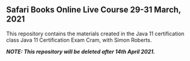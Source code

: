 ## Safari Books Online Live Course 29-31 March, 2021

This repository contains the materials created in the Java 11 certification
class Java 11 Certification Exam Cram, with Simon Roberts.

***NOTE: This repository will be deleted after 14th April 2021.***

